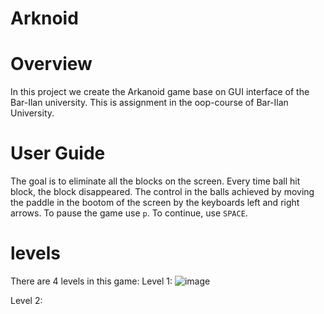 # Arknoid

# Overview
In this project we create the Arkanoid game base on GUI interface of the Bar-Ilan university.
This is assignment in the oop-course of Bar-Ilan University.

# User Guide
The goal is to eliminate all the blocks on the screen.
Every time ball hit block, the block disappeared.
The control in the balls achieved by moving the paddle in the bootom of the screen by the keyboards left and right arrows.
To pause the game use `p`. To continue, use `SPACE`.

# levels
There are 4 levels in this game:
Level 1:
![image](https://user-images.githubusercontent.com/118112616/234208597-279d6995-e450-4754-aa4f-e1476cc85f9b.png)

Level 2:
